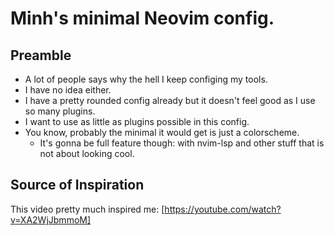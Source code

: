 # Minh's minimal Neovim config.
## Preamble
* A lot of people says why the hell I keep configing my tools.
* I have no idea either.
* I have a pretty rounded config already but it doesn't feel good as I use so many plugins.
* I want to use as little as plugins possible in this config.
* You know, probably the minimal it would get is just a colorscheme.
	* It's gonna be full feature though: with nvim-lsp and other stuff that is not about looking cool.
## Source of Inspiration
This video pretty much inspired me: [https://youtube.com/watch?v=XA2WjJbmmoM]

